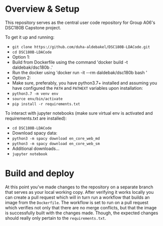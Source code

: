 # Overview & Setup

This repository serves as the central user code repository for Group A06's DSC180B Capstone project.

To get it up and running:
- `git clone https://github.com/duha-aldebakel/DSC180B-LDACode.git`
- `cd DSC180B-LDACode`
- Option 1:
- Build from Dockerfile using the command 'docker build -t daldebak/dsc180b .'
- Run the docker using 'docker run -it --rm daldebak/dsc180b bash '
- Option 2: 
- Make sure, preferably, you have python3.7+ installed and assuming you have configured the `PATH` and `PATHEXT` variables upon installation:
- `python3.7 -m venv env`
- `source env/bin/activate`
- `pip install -r requirements.txt`

To interact with jupyter notebooks (make sure virtual env is activated and requirements.txt are installed):
- `cd DSC180B-LDACode`
-  Download spacy data: 
-  `python3 -m spacy download en_core_web_md`
-  `python3 -m spacy download en_core_web_sm`
-  Additional downloads...
-  `jupyter notebook`

# Build and deploy

At this point you've made changes to the repository on a separate branch that serves as your local working copy. After verifying it works locally you can create a pull request which will in turn run a workflow that builds an image from the `Dockerfile`. The workflow is set to run on a pull request which verifies not only that there are no merge conflicts, but that the image is successfully built with the changes made. Though, the expected changes should really only pertain to the `requirements.txt`.

